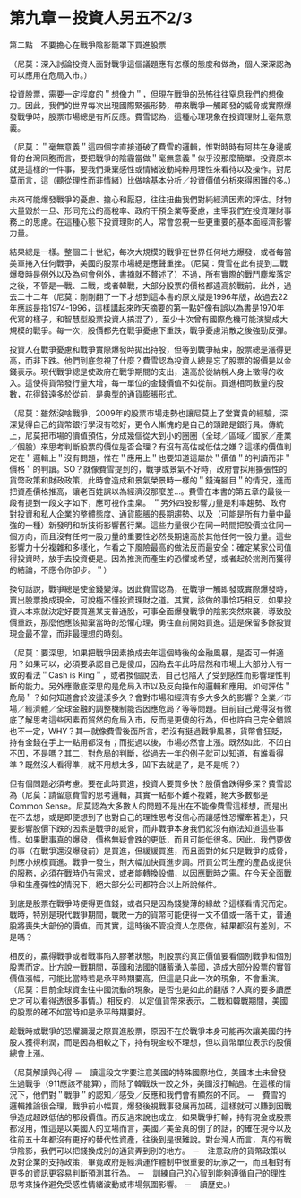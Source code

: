 # 第九章－投資人另五不2/3


第二點　不要擔心在戰爭陰影籠罩下買進股票

（尼莫：深入討論投資人面對戰爭這個議題應有怎樣的態度和做為，個人深深認為可以應用在危局入市。）

投資股票，需要一定程度的＂想像力＂，但現在戰爭的恐怖往往窒息我們的想像力。因此，我們的世界每次出現國際緊張形勢，帶來戰爭一觸即發的威脅或實際爆發戰爭時，股票市場總是有所反應。費雪認為，這種心理現象在投資理財上毫無意義。

（尼莫：＂毫無意義＂這四個字直接道破了費雪的邏輯，惟對時時有阿共在身邊威脅的台灣同胞而言，要把戰爭的陰霾當做＂毫無意義＂似乎沒那麼簡單。投資原本就是這樣的一件事，要我們秉棄感性或情緒波動純粹用理性來看待以及操作。對尼莫而言，這（聽從理性而非情緒）比做啥基本分析／投資價值分析來得困難的多。）

未來可能爆發戰爭的憂慮、擔心和厭惡，往往扭曲我們對純經濟因素的評估。財物大量毀於一旦、形同充公的高稅率、政府干預企業等憂慮，主宰我們在投資理財事務上的思慮。在這種心態下投資理財的人，常會忽視一些更重要的基本面經濟影響力量。

結果總是一樣。整個二十世紀，每次大規模的戰爭在世界任何地方爆發，或者每當美軍捲入任何戰爭，美國的股票市場總是應聲重挫。（尼莫：費雪在此有提到二戰爆發時是例外以及為何會例外，書摘就不贅述了）不過，所有實際的戰鬥塵埃落定之後，不管是一戰、二戰，或者韓戰，大部分股票的價格都遠高於戰前。此外，過去二十二年（尼莫：剛剛翻了一下才想到這本書的原文版是1996年版，故過去22年應該是指1974-1996，這樣講起來昨天摘要的第一點好像有誤以為書是1970年代寫的樣子，和智慧型股票投資人搞混了），至少十次曾有國際危機可能演變成大規模的戰爭。每一次，股價都先在戰爭憂慮下重跌，戰爭憂慮消散之後強勁反彈。

投資人在戰爭憂慮和戰爭實際爆發時拋出持股，但等到戰爭結束，股票總是漲得更高，而非下跌。他們到底忽視了什麼？費雪認為投資人總是忘了股票的報價是以金錢表示。現代戰爭總是使政府在戰爭期間的支出，遠高於從納稅人身上徵得的收入。這使得貨幣發行量大增，每一單位的金錢價值不如從前。買進相同數量的股數，花得錢遠多於從前，是典型的通貨膨脹形式。

（尼莫：雖然沒啥戰爭，2009年的股票市場走勢也讓尼莫上了堂寶貴的經驗，深深覺得自己的貨幣銀行學沒有唸好，更令人慚愧的是自己的頭路是銀行員。傳統上，尼莫把市場的價值預估，分成幾個從大到小的圈圈（全球／區域／國家／產業／個股）來思考判斷股票的價位是否合理？有沒有高估或低估之嫌？這樣的價值判定在＂邏輯上＂沒有問題，惟在＂應用上＂也要知道這屬於＂價值＂的判讀而非＂價格＂的判讀。SO？就像費雪提到的，戰爭或景氣不好時，政府會採用擴張性的貨幣政策和財政政策，此時會造成和景氣榮景時一樣的＂錢淹腳目＂的情況，進而把資產價格推高，讓老百姓誤以為經濟沒那麼差…。費雪在本書的第五章的最後一段有提到一段文字如下，應可視作圭臬。
＂另外四股影響力量是利率趨勢、政府對投資和私人企業的整體態度、通貨膨脹的長期趨勢、以及（可能是所有力量中最強的一種）新發明和新技術影響舊行業。這些力量很少在同一時間把股價拉往同一個方向，而且沒有任何一股力量的重要性必然長期遠高於其他任何一股力量。這些影響力十分複雜和多樣化，乍看之下風險最高的做法反而最安全：確定某家公司值得投資時，放手去投資便是。因為推測而產生的恐懼或希望，或者起於揣測而獲得的結論，不應令你卻步。＂）

換句話說，戰爭總是使金錢變薄。因此費雪認為，在戰爭一觸即發或實際爆發時，賣出股票換成現金，可說極不懂投資理財之道。其實，該做的事恰巧相反，如果投資人本來就決定好要買進某支普通股，可事全面爆發戰爭的陰影突然來襲，導致股價重跌，那麼他應該拋棄當時的恐懼心理，勇往直前開始買進。這是保留多餘投資現金最不當，而非最理想的時刻。

（尼莫：要深思，如果把戰爭因素換成去年這個時後的金融風暴，是否可一併適用？如果可以，必須要承認自己是傻瓜，因為去年此時居然和市場上大部分人有一致的看法＂Cash is King＂，或者換個說法，自己也陷入了受到感性而影響理性判斷的能力。另外應徹底深思的是危局入市以及反向操作的邏輯和應用。如何評估＂危局＂？如何知道會於波盪漾多久？會對市場和經濟有多大多久的影響？企業／市場／經濟體／全球金融的調整機制能否因應危局？等等問題。目前自己覺得沒有徹底了解思考這些因素而貿然的危局入市，反而是更傻的行為，但也許自己完全錯誤也不一定，WHY？其一就像費雪後面所言，若沒有挺過戰爭風暴，貨幣會狂貶，持有金錢在手上一點用都沒有；而挺過以後，市場必然會上漲。既然如此，不凹白不凹，不是嗎？其二，對危局的判斷，從過去一年的例子就可以知道，有誰看得準？既然沒人看得準，就不用想太多，凹下去就是了，是不是呢？）

但有個問題必須考慮。要在此時買進，投資人要買多快？股價會跌得多深？費雪認為（尼莫：請留意費雪的思考邏輯，其實一點都不難不複雜，絕大多數都是Common Sense。尼莫認為大多數人的問題不是出在不能像費雪這樣想，而是出在不去想，或是即便想到了也對自己的理性思考沒信心而讓感性恐懼牽著走），只要影響股價下跌的因素是戰爭的威脅，而非戰爭本身我們就沒有辦法知道這些事情。如果戰事真的爆發，價格無疑會跌的更低，而且可能低很多。因此，我們要做的事（在戰爭還沒爆發前）是買進，但緩緩買進，而且面對的如只是戰爭的威脅，則應小規模買進。戰爭一發生，則大幅加快買進步調。所買公司生產的產品或提供的服務，必須在戰時仍有需求，或者能轉換設備，以因應戰時之需。在今天全面戰爭和生產彈性的情況下，絕大部分公司都符合以上所說條件。

到底是股票在戰爭時便得更值錢，或者只是因為錢變薄的緣故？這樣看情況而定。戰時，特別是現代戰爭期間，戰敗一方的貨幣可能便得一文不值或一落千丈，普通股將喪失大部份的價值。而其實，這時後不管投資人怎麼做，結果都沒有差別，不是嗎？

相反的，贏得戰爭或者戰事陷入膠著狀態，則股票的真正價值要看個別戰爭和個別股票而定。比方說一戰期間，英國和法國的儲蓄湧入美國，造成大部分股票的實質價值漲幅，可能比當時若是承平時期要高，但這是只此一次的現象，不會重演。（尼莫：目前全球資金往中國流動的現象，是否也是如此的翻版？人真的要多讀歷史才可以看得透很多事情。）相反的，以定值貨幣來表示，二戰和韓戰期間，美國的股票的確不如當時如是承平時期要好。

趁戰時或戰爭的恐懼瀰漫之際買進股票，原因不在於戰爭本身可能再次讓美國的持股人獲得利潤，而是因為相較之下，持有現金較不理想，但以貨幣單位表示的股價總會上漲。

（尼莫解讀與心得
－　讀這段文字要注意美國的特殊國際地位，美國本土未曾發生過戰爭（911應該不能算），而除了韓戰跌一跤之外，美國沒打輸過。在這樣的情況下，他們對＂戰爭＂的認知／感受／反應和我們會有顯然的不同。
－　費雪的邏輯推論很合理，戰爭前小幅買，爆發後視戰事發展再加碼，這樣就可以賺到因戰爭造成超跌低估的那段價值。而反過來說也成立，如果戰爭打輸，持有現金或股票都沒用，惟這是以美國人的立場而言，美國／美金真的倒了的話，的確在現今以及往前五十年都沒有更好的替代性資產，往後到是很難說。對台灣人而言，真的有戰爭陰影，我們可以把錢換成別的通貨弄到別的地方。
－　注意政府的貨幣政策以及對企業的支持政策，畢竟政府是經濟運作體制中很重要的玩家之一，而且相對有更多的資訊更容易判斷預測其行為。
－　訓練自己的心智到能夠遵循自己的理性思考來操作避免受感性情緒波動或市場氛圍影響。
－　讀歷史。）